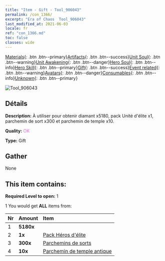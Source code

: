 ```yaml
---
title: "Item - Gift - Tool_906043"
permalink: /con_1366/
excerpt: "Era of Chaos  Tool_906043"
last_modified_at: 2021-06-03
locale: fr
ref: "con_1366.md"
toc: false
classes: wide
---
```

 [Materials](/ItemsFR/){: .btn .btn--primary}[Artifacts](/ItemsFR/Artifacts/){: .btn .btn--success}[Unit Soul](/ItemsFR/UnitSoul/){: .btn .btn--warning}[Unit Awakening](/ItemsFR/UnitAwakening/){: .btn .btn--danger}[Hero Soul](/ItemsFR/HeroSoul/){: .btn .btn--info}[Hero Skill](/ItemsFR/HeroSkill/){: .btn .btn--primary}[Gift](/ItemsFR/Gift/){: .btn .btn--success}[Event related](/ItemsFR/Events/){: .btn .btn--warning}[Avatars](/ItemsFR/Avatars/){: .btn .btn--danger}[Consumables](/ItemsFR/Consumables/){: .btn .btn--info}[Unknown](/ItemsFR/Unknown/){: .btn .btn--primary}

 ![Tool_906043](/images/t/i_907117.png)

## Détails
 **Description:** À utiliser pour obtenir diamant x5180, pack Unité d'élite x1, parchemin de sort x300 et parchemin de temple x10.

 **Quality:** <span style="color: #DA70D6">OK</span>

 **Type:** Gift

## Gather

  None

## This item contains:

 **Required Level to open:** 1

 1 You would get **ALL** items  from:

  | Nr | Amount |     Item    |
  |:---|:-------|:------------|
  | 1 |  **5180x** | <i class="fas fa-gem"/> |  | 
  | 2 |  **1x** | [Pack Héros d'élite](/ItemsFR/con_1362/) |  | 
  | 3 |  **300x** | [Parchemins de sorts](/ItemsFR/con_694/) |  | 
  | 4 |  **10x** | [Parchemin de temple antique](/ItemsFR/con_697/) |  | 
